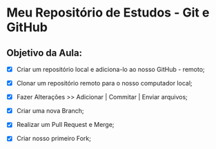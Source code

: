 # Meu Repositório de Estudos - Git e GitHub

## Objetivo da Aula:

- [X] Criar um repositório local e adiciona-lo ao nosso GitHub - remoto;

- [X] Clonar um repositório remoto para o nosso computador local;

- [X] Fazer Alterações >> Adicionar | Commitar | Enviar arquivos;

- [X] Criar uma nova Branch;

- [X] Realizar um Pull Request e Merge;

- [X] Criar nosso primeiro Fork;
